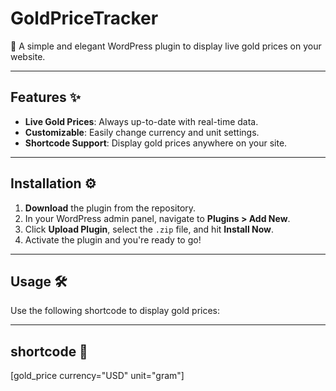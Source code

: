 # GoldPriceTracker

🚀 A simple and elegant WordPress plugin to display live gold prices on your website.

---

## Features ✨
- **Live Gold Prices**: Always up-to-date with real-time data.
- **Customizable**: Easily change currency and unit settings.
- **Shortcode Support**: Display gold prices anywhere on your site.

---

## Installation ⚙️
1. **Download** the plugin from the repository.
2. In your WordPress admin panel, navigate to **Plugins > Add New**.
3. Click **Upload Plugin**, select the `.zip` file, and hit **Install Now**.
4. Activate the plugin and you're ready to go!

---

## Usage 🛠️
Use the following shortcode to display gold prices:  

---
## shortcode 📜
[gold_price currency="USD" unit="gram"]
